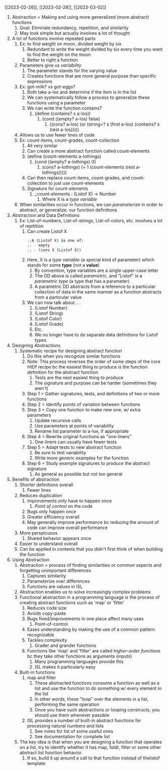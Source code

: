 [[2023-02-26]], [[2023-02-28]], [[2023-03-02]]

1. Abstraction = Making and using more generalized (more abstract) functions
	1. Goal: Eliminate redundancy, repetition, and similarity
	3. May look simple but actually involves a lot of thought
2. A lot of functions involve repeated parts
	1. Ex: to find weight on moon, divided weight by six
		1. Redundant to write the weight divided by six every time you want to find the weight on the moon
		2. Better to right a function
	2. Parameters give us *variability*
		1. The parameter stands for the varying value
		2. Creates functions that are more general purpose than specific expressions
	3. Ex: got-milk? vs got-eggs?
		1. Both take a-los and determine if the item is in the list
		2. We can systematically follow a process to generalize these functions using a parameter
		3. We can write the function contains?
			1. (define (contains? s a-los))
				1. (cond ((empty? a-los) false)
					1. ((cons? a-los) (or (string=? s (first a-los) (contains? s (rest a-los)))))
	4. Allows us to use fewer lines of code
	5. Ex: count-items, count-grades, count-collection
		1. All very similar
		2. Can create a more abstract function called count-elements
		3. (define (count-elements a-lothings)
			1. (cond ((empty? a-lothings) 0)
				1. (cons? a-lothings) (+ 1 (count-elements (rest a-lothings)))))
		4. Can then replace count-items, count-grades, and count-collection to just use count-elements
		5. Signature for count-elements
			1. ;;count-elements : (Listof X) -> Number
				1. Where X is a *type variable*
	6. When similarities occur in functions, we can *parameterize* in order to abstract, or generalize, our function definitions
3. Abstraction and Data Definitions
	1. Ex: List-of-numbers, List-of-strings, List-of-colors, etc. involves a lot of repitition
		1. Can create Listof X
			```python
			;;A (Listof X) is one of:
			;; - empty
			;; - (cons X (Listof X))
			```
		2. Here, X is a *type variable* (a special kind of parameter) which stands for some **type** (not a **value**) 
			1. By convention, type variables are a single upper-case letter
			2. The DD above is called *parametric*, and "Listof" is a *parametric type* (a type that has a parameter)
			3. A parametric DD abstracts from a reference to a particular collection of data in the same manner as a function abstracts from a particular value
		3. We can now talk about. . .
			1. (Listof Number)
			2. (Listof String)
			3. (Listof Color)
			4. (Listof Grade)
			5. Etc.
			6. We no longer have to do separate data definitions for Listof types
4. Designing Abstractions
	1. Systematic recipe for designing abstract function
		1. Do this when you recognize similar functions
		2. Note: This process reverses the order of some steps of the core HtDf recipe bc the easiest thing to produce is the function definition for the abstract function
			1. Tests are the next easiest thing to produce
			2. The signature and purpose can be harder (sometimes they aren't)
		3. Step 1 = Gather signatures, tests, and definitions of two or more functions
		4. Step 2 = Identify points of variation between functions
		5. Step 3 = Copy one function to make new one, w/ extra parameters
			1. Update recursive calls
			2. Use parameters at points of variability
			3. Rename list parameter to a-lox, if appropriate
		6. Step 4 = Rewrite original functions as "one-liners"
			1. One-liners can usually have fewer tests
		7. Step 5 = Adapt tests to new abstract function
			1. Be sure to test variability
			2. Write more generic examples for the function
		8. Step 6 = Study example signatures to produce the abstract signature
			1. As general as possible but not too general
5. Benefits of abstraction
	1. Shorter definitions overall
		1. Fewer lines
	2. Reduces duplication
		1. Improvements only have to happen once
			1. *Point of control* on the code
		2. Bugs only happen once
		3. Greater efficiency overall
		4. May generally improve performance bc reducing the amount of code can improve overall performance
	3. More perspicuous
		1. Shared behavior appears once
	4. Easier to understand overall
	5. Can be applied in contexts that you didn't first think of when building the function
6. Using Abstraction
	1. Abstraction = process of finding similarities or common aspects and forgetting unimportant differences
		1. Captures similarity
		2. Parameterize over differences 
		3. Functions are values in ISL
	2. Abstraction enables us to solve increasingly complex problems
	3. Functional abstraction in a programming language is the process of creating abstract functions such as 'map' or 'filter'
		1. Reduces code size
		2. Avoids copy-paste
		3. Bugs fixed/improvements in one place affect many uses
			1. Point-of-control
		4. Eases understanding by making the use of a common pattern recognizable
		5. Tackles complexity
			1. Grader and grander functions
		6. Functions like 'map' and 'filter' are called *higher-order functions* bc they take other functions as arguments (inputs)
			1. Many programming languages provide this 
			2. ISL makes it particularly easy
	4. Built-in functions
		1. map and filter
			1. These abstracted functions consume a function as well as a list and use the function to do something w/ every element in the list
			2. In other words, these "loop" over the elements in a list, performing the same operation
			3. Once you have such abstractions or looping constructs, you should use them whenever passible
		2. ISL provides a number of built-in abstract functions for processing natural numbers and lists
			1. See notes for list of some useful ones
			2. See documentation for complete list
	5. The key idea is that when you are designing a function that operates on a list, try to identify whether it has map, foldr, filter or some other abstract list function behavior.
		1. If so, build it up around a call to that function instead of thelistof template.
